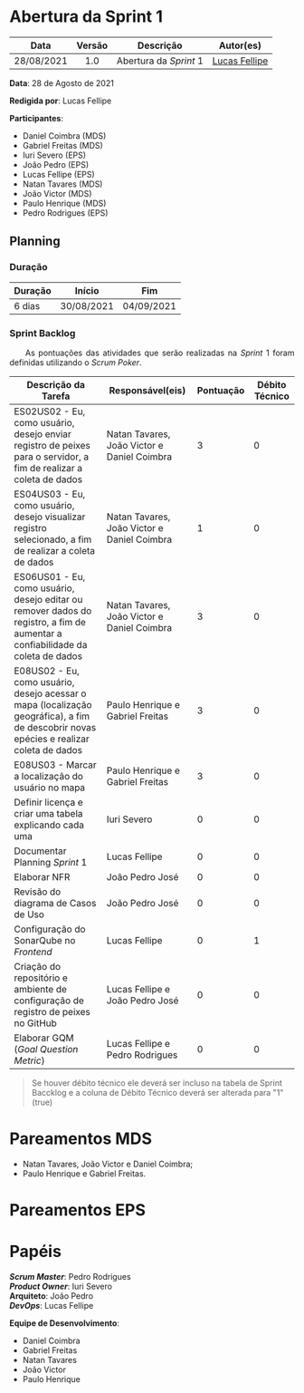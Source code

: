 # Abertura da Sprint 1

|    Data    | Versão |         Descrição         |           Autor(es)           |
| :--------: | :----: | :-----------------------: | :---------------------------: |
| 28/08/2021 |  1.0   | Abertura da *Sprint* 1 | [Lucas Fellipe](https://github.com/lucasfcm9) |

**Data**: 28 de Agosto de 2021

**Redigida por**: Lucas Fellipe

**Participantes**: 
* Daniel Coimbra (MDS)
* Gabriel Freitas (MDS)
* Iuri Severo (EPS)
* João Pedro (EPS)
* Lucas Fellipe (EPS)
* Natan Tavares (MDS)
* João Victor (MDS)
* Paulo Henrique (MDS)
* Pedro Rodrigues (EPS)

## Planning

### Duração

| Duração |   Início   |     Fim    |
| ------- | ---------- | ---------- |
| 6 dias  | 30/08/2021 | 04/09/2021 |

### Sprint Backlog

<p align="justify"> &emsp;&emsp;As pontuações das atividades que serão realizadas na <i>Sprint</i> 1 foram definidas utilizando o <i>Scrum Poker</i>.</p>

| Descrição da Tarefa | Responsável(eis) | Pontuação | Débito Técnico |
| ------------------- | ---------------- | --------- | -------------- |
| ES02US02 - Eu, como usuário, desejo enviar registro de peixes para o servidor, a fim de realizar a coleta de dados  | Natan Tavares, João Victor e Daniel Coimbra | 3 | 0 |
| ES04US03 - Eu, como usuário, desejo visualizar registro selecionado, a fim de realizar a coleta de dados | Natan Tavares, João Victor e Daniel Coimbra | 1 | 0 |
| ES06US01 - Eu, como usuário, desejo editar ou remover dados do registro, a fim de aumentar a confiabilidade da coleta de dados | Natan Tavares, João Victor e Daniel Coimbra | 3 | 0 |
| E08US02 - Eu, como usuário, desejo acessar o mapa (localização geográfica), a fim de descobrir novas epécies e realizar coleta de dados | Paulo Henrique e Gabriel Freitas | 3 | 0 |
| E08US03 - Marcar a localização do usuário no mapa | Paulo Henrique e Gabriel Freitas | 3 | 0 |
| Definir licença e criar uma tabela explicando cada uma | Iuri Severo | 0 | 0 |
| Documentar Planning *Sprint* 1 | Lucas Fellipe | 0 | 0 |
| Elaborar NFR | João Pedro José | 0 | 0 |
| Revisão do diagrama de Casos de Uso | João Pedro José | 0 | 0 |
| Configuração do SonarQube no *Frontend* | Lucas Fellipe | 0 | 1 |
| Criação do repositório e ambiente de configuração de registro de peixes no GitHub | Lucas Fellipe e João Pedro José | 0 | 0 |
| Elaborar GQM (*Goal Question Metric*) | Lucas Fellipe e Pedro Rodrigues | 0 | 0 |

> Se houver débito técnico ele deverá ser incluso na tabela de Sprint Baccklog e a coluna de Débito Técnico deverá ser alterada para "1" (true)

# Pareamentos MDS
* Natan Tavares, João Victor e Daniel Coimbra;
* Paulo Henrique e Gabriel Freitas.

# Pareamentos EPS

# Papéis
***Scrum Master***: Pedro Rodrigues<br>
***Product Owner***: Iuri Severo<br>
**Arquiteto**: João Pedro<br>
***DevOps***: Lucas Fellipe<br>

**Equipe de Desenvolvimento**:
* Daniel Coimbra
* Gabriel Freitas
* Natan Tavares
* João Victor
* Paulo Henrique